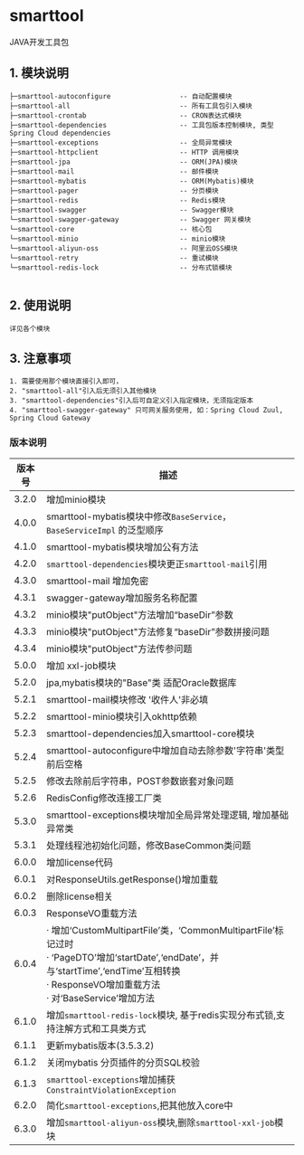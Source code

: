 # smarttool 
JAVA开发工具包

## 1. 模块说明
```text
├─smarttool-autoconfigure                 -- 自动配置模块                    
├─smarttool-all                           -- 所有工具包引入模块            
├─smarttool-crontab                       -- CRON表达式模块     
├─smarttool-dependencies                  -- 工具包版本控制模块, 类型Spring Cloud dependencies             
├─smarttool-exceptions                    -- 全局异常模块               
├─smarttool-httpclient                    -- HTTP 调用模块                   
├─smarttool-jpa                           -- ORM(JPA)模块            
├─smarttool-mail                          -- 邮件模块       
├─smarttool-mybatis                       -- ORM(Mybatis)模块                          
├─smarttool-pager                         -- 分页模块                         
├─smarttool-redis                         -- Redis模块                         
├─smarttool-swagger                       -- Swagger模块                        
└─smarttool-swagger-gateway               -- Swagger 网关模块  
└─smarttool-core                          -- 核心包       
└─smarttool-minio                         -- minio模块   
└─smarttool-aliyun-oss                    -- 阿里云OSS模块  
└─smarttool-retry                         -- 重试模块
└─smarttool-redis-lock                    -- 分布式锁模块
 
```

## 2. 使用说明
    详见各个模块

## 3. 注意事项
    1. 需要使用那个模块直接引入即可，
    2. "smarttool-all"引入后无须引入其他模块   
    3. "smarttool-dependencies"引入后可自定义引入指定模块，无须指定版本
    4. "smarttool-swagger-gateway" 只可网关服务使用, 如：Spring Cloud Zuul, Spring Cloud Gateway

### 版本说明
| 版本号   | 描述                                                                                                                                                                           | 
|-------|------------------------------------------------------------------------------------------------------------------------------------------------------------------------------|
| 3.2.0 | 增加minio模块                                                                                                                                                                    |
| 4.0.0 | smarttool-mybatis模块中修改`BaseService`，`BaseServiceImpl` 的泛型顺序                                                                                                                    |
| 4.1.0 | smarttool-mybatis模块增加公有方法                                                                                                                                                      |
| 4.2.0 | `smarttool-dependencies`模块更正`smarttool-mail`引用                                                                                                                                   |
| 4.3.0 | smarttool-mail 增加免密                                                                                                                                                            |
| 4.3.1 | swagger-gateway增加服务名称配置                                                                                                                                                      |
| 4.3.2 | minio模块"putObject"方法增加“baseDir”参数                                                                                                                                            |
| 4.3.3 | minio模块"putObject"方法修复“baseDir”参数拼接问题                                                                                                                                        |
| 4.3.4 | minio模块"putObject"方法传参问题                                                                                                                                                     |
| 5.0.0 | 增加 xxl-job模块                                                                                                                                                                 |
| 5.2.0 | jpa,mybatis模块的"Base"类 适配Oracle数据库                                                                                                                                            |
| 5.2.1 | smarttool-mail模块修改 '收件人'非必填                                                                                                                                                    |
| 5.2.2 | smarttool-minio模块引入okhttp依赖                                                                                                                                                    |
| 5.2.3 | smarttool-dependencies加入smarttool-core模块                                                                                                                                         |
| 5.2.4 | smarttool-autoconfigure中增加自动去除参数'字符串'类型前后空格                                                                                                                                    |
| 5.2.5 | 修改去除前后字符串，POST参数嵌套对象问题                                                                                                                                                       |
| 5.2.6 | RedisConfig修改连接工厂类                                                                                                                                                           |
| 5.3.0 | smarttool-exceptions模块增加全局异常处理逻辑, 增加基础异常类                                                                                                                                      |
| 5.3.1 | 处理线程池初始化问题，修改BaseCommon类问题                                                                                                                                                   |
| 6.0.0 | 增加license代码                                                                                                                                                                  |
| 6.0.1 | 对ResponseUtils.getResponse()增加重载                                                                                                                                             |
| 6.0.2 | 删除license相关                                                                                                                                                                  |
| 6.0.3 | ResponseVO重载方法                                                                                                                                                               |
| 6.0.4 | · 增加‘CustomMultipartFile’类，‘CommonMultipartFile’标记过时  <br/>· ‘PageDTO’增加‘startDate’,‘endDate’，并与‘startTime’,‘endTime’互相转换 <br/> · ResponseVO增加重载方法 <br/> · 对‘BaseService’增加方法 |
| 6.1.0 | 增加`smarttool-redis-lock`模块, 基于redis实现分布式锁,支持注解方式和工具类方式                                                                                                                         |
| 6.1.1 | 更新mybatis版本(3.5.3.2)                                                                                                                                                         |
| 6.1.2 | 关闭mybatis 分页插件的分页SQL校验                                                                                                                                                       |
| 6.1.3 | `smarttool-exceptions`增加捕获`ConstraintViolationException`                                                                                                                       |
| 6.2.0 | 简化`smarttool-exceptions`,把其他放入core中                                                                                                                                            |
| 6.3.0 | 增加`smarttool-aliyun-oss`模块,删除`smarttool-xxl-job`模块                                                                                                                               |













